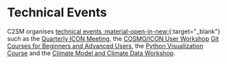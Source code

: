 # Technical Events

C2SM organises [technical events :material-open-in-new:](https://c2sm.ethz.ch/education/technical-training.html){:target="_blank"} such as the [Quarterly ICON Meeting](icon_meetings/index.md), the [COSMO/ICON User Workshop](CIUW/index.md) [Git Courses for Beginners and Advanced Users](git_courses.md), the [Python Visualization Course](pyvis.md) and the [Climate Model and Climate Data Workshop](climate_model_workshop.md).
